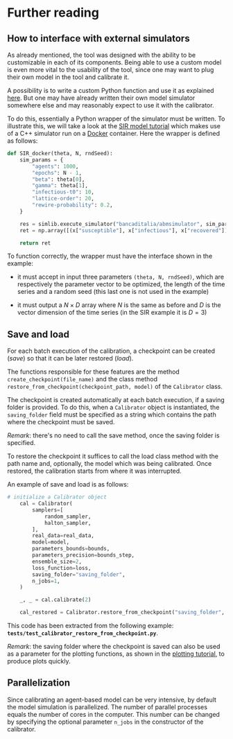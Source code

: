 # Further reading

## How to interface with external simulators

As already mentioned, the tool was designed with the ability to be customizable in each of its components. Being able to use a custom model is even more vital to the usability of the tool, since one may want to plug their own model in the tool and calibrate it.

A possibility is to write a custom Python function and use it as explained [here](index.md#model). But one may have already written their own model simulator somewhere else and may reasonably expect to use it with the calibrator.

To do this, essentially a Python wrapper of the simulator must be written. To illustrate this, we will take a look at the [SIR model tutorial](finding_the_parameters_of_a_SIR_model.ipynb) which makes use of a C++ simulator run on a [Docker](https://docs.docker.com/get-docker/) container. Here the wrapper is defined as follows:

```python
def SIR_docker(theta, N, rndSeed):
    sim_params = {
        "agents": 1000,
        "epochs": N - 1,
        "beta": theta[0],
        "gamma": theta[1],
        "infectious-t0": 10,
        "lattice-order": 20,
        "rewire-probability": 0.2,
    }

    res = simlib.execute_simulator("bancaditalia/abmsimulator", sim_params)
    ret = np.array([(x["susceptible"], x["infectious"], x["recovered"]) for x in res])

    return ret
```

To function correctly, the wrapper must have the interface shown in the example:

- it must accept in input three parameters `(theta, N, rndSeed)`, which are respectively the parameter vector to be optimized, the length of the time series and a random seed (this last one is not used in the example)

- it must output a $N \times D$ array where $N$ is the same as before and $D$ is the vector dimension of the time series (in the SIR example it is $D=3$)


## Save and load

For each batch execution of the calibration, a checkpoint can be created (*save*) so that it can be later restored (*load*).

The functions responsible for these features are the method `create_checkpoint(file_name)` and the class method `restore_from_checkpoint(checkpoint_path, model)` of the `Calibrator` class.

The checkpoint is created automatically at each batch execution, if a saving folder is provided. To do this, when a `Calibrator` object is instantiated, the `saving_folder` field must be specified as a string which contains the path where the checkpoint must be saved.

*Remark*: there's no need to call the save method, once the saving folder is specified.

To restore the checkpoint it suffices to call the load class method with the path name and, optionally, the model which was being calibrated. Once restored, the calibration starts from where it was interrupted.

An example of save and load is as follows:
```python
# initialize a Calibrator object
    cal = Calibrator(
        samplers=[
            random_sampler,
            halton_sampler,
        ],
        real_data=real_data,
        model=model,
        parameters_bounds=bounds,
        parameters_precision=bounds_step,
        ensemble_size=2,
        loss_function=loss,
        saving_folder="saving_folder",
        n_jobs=1,
    )

    _, _ = cal.calibrate(2)

    cal_restored = Calibrator.restore_from_checkpoint("saving_folder", model=model)
```

This code has been extracted from the following example: **`tests/test_calibrator_restore_from_checkpoint.py`**.

*Remark*: the saving folder where the checkpoint is saved can also be used as a parameter for the plotting functions, as shown in the [plotting tutorial](overview_of_plotting_functions.ipynb), to produce plots quickly.

## Parallelization

Since calibrating an agent-based model can be very intensive, by default the model simulation is parallelized. The number of parallel processes equals the number of cores in the computer. This number can be changed by specifying the optional parameter `n_jobs` in the constructor of the calibrator.
